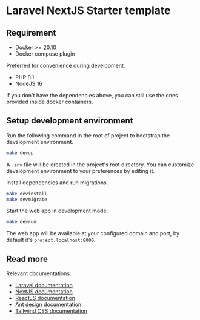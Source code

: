 # Laravel NextJS Starter template

## Requirement

- Docker >= 20.10
- Docker compose plugin

Preferred for convenience during development:

- PHP 8.1
- NodeJS 16

If you don't have the dependencies above, you can still use the ones provided inside docker containers.

## Setup development environment

Run the following command in the root of project to bootstrap the development environment.

```sh
make devup
```

A `.env` file will be created in the project's root directory.
You can customize development environment to your preferences by editing it.

Install dependencies and run migrations.

```sh
make devinstall
make devmigrate
```

Start the web app in development mode.

```sh
make devrun
```

The web app will be available at your configured domain and port, by default it's `project.localhost:8000`.

## Read more

Relevant documentations:

- [Laravel documentation](https://laravel.com/docs)
- [NextJS documentation](https://nextjs.org/docs)
- [ReactJS documentation](https://reactjs.org/docs)
- [Ant design documentation](https://ant.design/components)
- [Tailwind CSS documentation](https://tailwindcss.com/docs)
